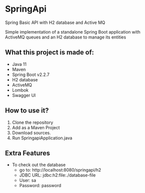 # SpringApi
Spring Basic API with H2 database and Active MQ

Simple implementation of a standalone Spring Boot application with ActiveMQ queues and an H2 database to manage its entities

## What this project is made of:
- Java 11
- Maven 
- Spring Boot v2.2.7
- H2 database
- ActiveMQ
- Lombok
- Swagger UI

## How to use it? 
1. Clone the repository
1. Add as a Maven Project
1. Download sources.
1. Run SpringapiApplication.java

## Extra Features
- To check out the database 
    - go to: http://localhost:8080/springapi/h2
    - JDBC URL: jdbc:h2:file:./database-file
    - User: sa
    - Password: password
    
    